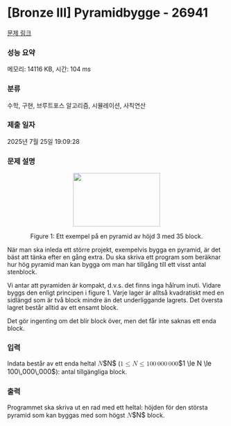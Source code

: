 # [Bronze III] Pyramidbygge - 26941 

[문제 링크](https://www.acmicpc.net/problem/26941) 

### 성능 요약

메모리: 14116 KB, 시간: 104 ms

### 분류

수학, 구현, 브루트포스 알고리즘, 시뮬레이션, 사칙연산

### 제출 일자

2025년 7월 25일 19:09:28

### 문제 설명

<p style="text-align: center;"><img alt="" src="https://upload.acmicpc.net/99987025-e52d-4f98-a15f-87a0caa1c4dd/-/preview/" style="width: 200px; height: 123px;"></p>

<p style="text-align: center;">Figure 1: Ett exempel på en pyramid av höjd 3 med 35 block.</p>

<p>När man ska inleda ett större projekt, exempelvis bygga en pyramid, är det bäst att tänka efter en gång extra. Du ska skriva ett program som beräknar hur hög pyramid man kan bygga om man har tillgång till ett visst antal stenblock.</p>

<p>Vi antar att pyramiden är kompakt, d.v.s. det finns inga hålrum inuti. Vidare byggs den enligt principen i figure 1. Varje lager är alltså kvadratiskt med en sidlängd som är två block mindre än det underliggande lagrets. Det översta lagret består alltid av ett ensamt block.</p>

<p>Det gör ingenting om det blir block över, men det får inte saknas ett enda block.</p>

### 입력 

 <p>Indata består av ett enda heltal <mjx-container class="MathJax" jax="CHTML" style="font-size: 109%; position: relative;"><mjx-math class="MJX-TEX" aria-hidden="true"><mjx-mi class="mjx-i"><mjx-c class="mjx-c1D441 TEX-I"></mjx-c></mjx-mi></mjx-math><mjx-assistive-mml unselectable="on" display="inline"><math xmlns="http://www.w3.org/1998/Math/MathML"><mi>N</mi></math></mjx-assistive-mml><span aria-hidden="true" class="no-mathjax mjx-copytext">$N$</span></mjx-container> (<mjx-container class="MathJax" jax="CHTML" style="font-size: 109%; position: relative;"><mjx-math class="MJX-TEX" aria-hidden="true"><mjx-mn class="mjx-n"><mjx-c class="mjx-c31"></mjx-c></mjx-mn><mjx-mo class="mjx-n" space="4"><mjx-c class="mjx-c2264"></mjx-c></mjx-mo><mjx-mi class="mjx-i" space="4"><mjx-c class="mjx-c1D441 TEX-I"></mjx-c></mjx-mi><mjx-mo class="mjx-n" space="4"><mjx-c class="mjx-c2264"></mjx-c></mjx-mo><mjx-mn class="mjx-n" space="4"><mjx-c class="mjx-c31"></mjx-c><mjx-c class="mjx-c30"></mjx-c><mjx-c class="mjx-c30"></mjx-c></mjx-mn><mjx-mstyle><mjx-mspace style="width: 0.167em;"></mjx-mspace></mjx-mstyle><mjx-mn class="mjx-n"><mjx-c class="mjx-c30"></mjx-c><mjx-c class="mjx-c30"></mjx-c><mjx-c class="mjx-c30"></mjx-c></mjx-mn><mjx-mstyle><mjx-mspace style="width: 0.167em;"></mjx-mspace></mjx-mstyle><mjx-mn class="mjx-n"><mjx-c class="mjx-c30"></mjx-c><mjx-c class="mjx-c30"></mjx-c><mjx-c class="mjx-c30"></mjx-c></mjx-mn></mjx-math><mjx-assistive-mml unselectable="on" display="inline"><math xmlns="http://www.w3.org/1998/Math/MathML"><mn>1</mn><mo>≤</mo><mi>N</mi><mo>≤</mo><mn>100</mn><mstyle scriptlevel="0"><mspace width="0.167em"></mspace></mstyle><mn>000</mn><mstyle scriptlevel="0"><mspace width="0.167em"></mspace></mstyle><mn>000</mn></math></mjx-assistive-mml><span aria-hidden="true" class="no-mathjax mjx-copytext">$1 \le N \le 100\,000\,000$</span></mjx-container>): antal tillgängliga block.</p>

### 출력 

 <p>Programmet ska skriva ut en rad med ett heltal: höjden för den största pyramid som kan byggas med som högst <mjx-container class="MathJax" jax="CHTML" style="font-size: 109%; position: relative;"><mjx-math class="MJX-TEX" aria-hidden="true"><mjx-mi class="mjx-i"><mjx-c class="mjx-c1D441 TEX-I"></mjx-c></mjx-mi></mjx-math><mjx-assistive-mml unselectable="on" display="inline"><math xmlns="http://www.w3.org/1998/Math/MathML"><mi>N</mi></math></mjx-assistive-mml><span aria-hidden="true" class="no-mathjax mjx-copytext">$N$</span></mjx-container> block.</p>

